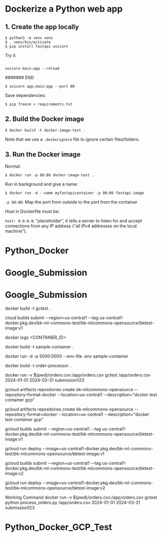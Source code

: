 # Dockerize a Python web app

## 1. Create the app locally 

```console
$ python3 -m venv venv
$ . venv/bin/activate
$ pip install fastapi uvicorn
```

Try it:

```console

uvicorn main:app --reload
```




####### END


```console
$ uvicorn app.main:app --port 80
```

Save dependencies:

```console
$ pip freeze > requirements.txt
```

## 2. Build the Docker image

```console
$ docker build -t docker-image-test . 
```

Note that we use a `.dockerignore` file to ignore certain files/folders.

## 3. Run the Docker image

Normal:

```console
$ docker run -p 80:80 docker-image-test . 
```

Run in background and give a name:

```console
$ docker run -d --name myfastapicontainer -p 80:80 fastapi-image
```

`-p 80:80`: Map the port from outside to the port from the container

Host in Dockerfile must be:

`host: 0.0.0.0`: "placeholder", it tells a server to listen for and accept connections from any IP address ("all IPv4 addresses on the local machine").
# Python_Docker
# Google_Submission
# Google_Submission



docker build -t gctest .

cloud builds submit --region=us-central1 --tag us-central1-docker.pkg.dev/bk-ml-commons-test/bk-mlcommons-opensource/bktest-image:v1



docker logs <CONTAINER_ID>

docker build -t sample-container .

docker run -d -p 5000:5000 --env-file .env  sample-container


docker build -t order-processor .


docker run -v $(pwd)/orders.csv:/app/orders.csv gctest /app/orders.csv 2024-01-01 2024-03-31 submission123



gcloud artifacts repositories create bk-mlcommons-opensource --repository-format-docker --location=us-central1 --description="docker test container gcp"

gcloud artifacts repositories create bk-mlcommons-opensource --repository-format=docker --location=us-central1 --description="docker test container gcp"


gcloud builds submit --region=us-central1 --tag us-central1-docker.pkg.dev/bk-ml-commons-test/bk-mlcommons-opensource/bktest-image:v1

gcloud run deploy --image=us-central1-docker.pkg.dev/bk-ml-commons-test/bk-mlcommons-opensource/bktest-image:v1


gcloud builds submit --region=us-central1 --tag us-central1-docker.pkg.dev/bk-ml-commons-test/bk-mlcommons-opensource/bktest-image:v2

gcloud run deploy --image=us-central1-docker.pkg.dev/bk-ml-commons-test/bk-mlcommons-opensource/bktest-image:v2


Working Command
docker run -v $(pwd)/orders.csv:/app/orders.csv gctest python process_orders.py /app/orders.csv 2024-01-01 2024-03-31 submission123
# Python_Docker_GCP_Test
